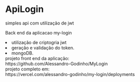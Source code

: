 # ApiLogin
simples api com utilização de jwt

Back end da aplicacao my-login
<li>utilização de criptogria jwt
<li>geração e validação do token.
<li>mongoDB. <br>
projeto front end da aplicação: <br>
https://github.com/Alessandro-Godinho/MyLogin <br>
projeto completo em: <br>
https://vercel.com/alessandro-godinho/my-login/deployments
